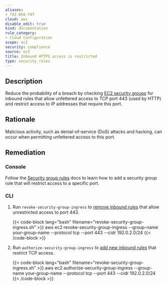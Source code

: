 ```yaml
---
aliases:
- fd1-858-74f
cloud: aws
disable_edit: true
kind: documentation
rule_category:
- Cloud Configuration
scope: ec2
security: compliance
source: ec2
title: Inbound HTTPS access is restricted
type: security_rules
---
```


## Description

Reduce the probability of a breach by checking [EC2 security groups][1] for inbound rules that allow unfettered access to TCP port 443 (used by HTTP) and restrict access to IP addresses that require this port.

## Rationale

Malicious activity, such as denial-of-service (DoS) attacks and hacking, can occur when permitting unfettered access to this port.

## Remediation

### Console

Follow the [Security group rules][2] docs to learn how to add a security group rule that will restrict access to a specific port.

### CLI

1. Run `revoke-security-group-ingress` to [remove inbound rules][3] that allow unrestricted access to port 443.

    {{< code-block lang="bash" filename="revoke-security-group-ingress.sh" >}}
    aws ec2 revoke-security-group-ingress
        --group-name your-group-name
        --protocol tcp
        --port 443
        --cidr 192.0.2.0/24
    {{< /code-block >}}

2. Run `authorize-security-group-ingress` to [add new inbound rules][4] that restrict TCP access.

    {{< code-block lang="bash" filename="revoke-security-group-ingress.sh" >}}
    aws ec2 authorize-security-group-ingress
        --group-name your-group-name
        --protocol tcp
        --port 443
        --cidr 192.0.2.0/24
    {{< /code-block >}}

[1]: https://docs.aws.amazon.com/vpc/latest/userguide/VPC_SecurityGroups.html
[2]: https://docs.aws.amazon.com/vpc/latest/userguide/VPC_SecurityGroups.html#SecurityGroupRules
[3]: https://awscli.amazonaws.com/v2/documentation/api/latest/reference/ec2/revoke-security-group-ingress.html
[4]: https://awscli.amazonaws.com/v2/documentation/api/latest/reference/ec2/authorize-security-group-ingress.html
